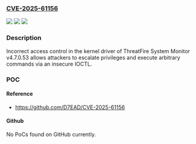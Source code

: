 ### [CVE-2025-61156](https://cve.mitre.org/cgi-bin/cvename.cgi?name=CVE-2025-61156)
![](https://img.shields.io/static/v1?label=Product&message=n%2Fa&color=blue)
![](https://img.shields.io/static/v1?label=Version&message=n%2Fa%20&color=brightgreen)
![](https://img.shields.io/static/v1?label=Vulnerability&message=n%2Fa&color=brightgreen)

### Description

Incorrect access control in the kernel driver of ThreatFire System Monitor v4.7.0.53 allows attackers to escalate privileges and execute arbitrary commands via an insecure IOCTL.

### POC

#### Reference
- https://github.com/D7EAD/CVE-2025-61156

#### Github
No PoCs found on GitHub currently.

